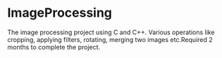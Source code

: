# ImageProcessing
The image processing project using C and C++. Various operations like cropping, applying filters, rotating, merging two images etc.Required 2 months to complete the project.
